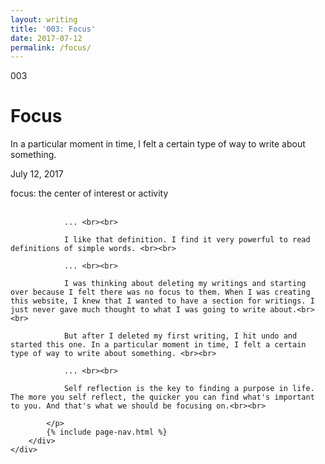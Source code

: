 ```yaml
---
layout: writing
title: '003: Focus'
date: 2017-07-12
permalink: /focus/
---
```


<div id="focus">
	<div class="container writing">
		<div class="left">
			<span>003</span>
			<h1>Focus</h1>
			<p>In a particular moment in time, I felt a certain type of way to write about something.&lrm;</p>
			<p class="date">July 12, 2017</p>
		</div>
		<div class="right">
			<p>
				focus: the center of interest or activity <br><br>

				... <br><br>

				I like that definition. I find it very powerful to read definitions of simple words. <br><br>

				... <br><br>

				I was thinking about deleting my writings and starting over because I felt there was no focus to them. When I was creating this website, I knew that I wanted to have a section for writings. I just never gave much thought to what I was going to write about.<br><br>

				But after I deleted my first writing, I hit undo and started this one. In a particular moment in time, I felt a certain type of way to write about something. <br><br>

				... <br><br>

				Self reflection is the key to finding a purpose in life. The more you self reflect, the quicker you can find what's important to you. And that's what we should be focusing on.<br><br>

			</p>
			{% include page-nav.html %}
		</div>
	</div>
</div>